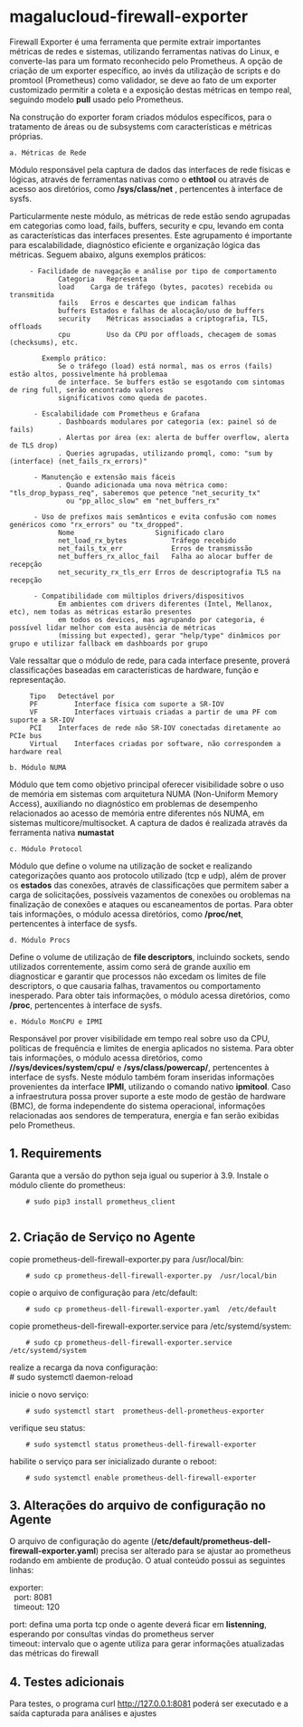 # magalucloud-firewall-exporter
Firewall Exporter é uma ferramenta que permite extrair importantes métricas de redes e sistemas, utilizando ferramentas nativas do Linux, e converte-las para um formato reconhecido pelo Prometheus. A opção de criação de um exporter específico, ao invés da utilização de scripts e do promtool (Prometheus) como validador, se deve ao fato de um exporter customizado permitir a coleta e a exposição destas métricas en tempo real, seguindo modelo **pull** usado pelo Prometheus.

Na construção do exporter foram criados módulos específicos, para o tratamento de áreas ou de subsystems com características e métricas próprias.

```
a. Métricas de Rede
```
Módulo responsável pela captura de dados das interfaces de rede físicas e lógicas, através de ferramentas nativas
como o **ethtool** ou através de acesso aos diretórios, como **/sys/class/net** , pertencentes à interface de sysfs.

Particularmente neste módulo, as métricas de rede estão sendo agrupadas em categorias como load, fails, buffers, security e cpu, levando em conta as características das interfaces presentes. Este agrupamento é importante para escalabilidade, diagnóstico eficiente e organização lógica das métricas. Seguem abaixo, alguns exemplos práticos:
```
     - Facilidade de navegação e análise por tipo de comportamento
            Categoria	Representa
            load	Carga de tráfego (bytes, pacotes) recebida ou transmitida
            fails	Erros e descartes que indicam falhas
            buffers	Estados e falhas de alocação/uso de buffers
            security	Métricas associadas a criptografia, TLS, offloads
            cpu	        Uso da CPU por offloads, checagem de somas (checksums), etc.
```

```
        Exemplo prático:
            Se o tráfego (load) está normal, mas os erros (fails) estão altos, possivelmente há problemaa
            de interface. Se buffers estão se esgotando com sintomas de ring full, serão encontrado valores
            significativos como queda de pacotes.
```

```
      - Escalabilidade com Prometheus e Grafana
            . Dashboards modulares por categoria (ex: painel só de fails)
            . Alertas por área (ex: alerta de buffer overflow, alerta de TLS drop)
            . Queries agrupadas, utilizando promql, como: "sum by (interface) (net_fails_rx_errors)"
```

```
      - Manutenção e extensão mais fáceis
            . Quando adicionada uma nova métrica como: "tls_drop_bypass_req", saberemos que petence "net_security_tx"
              ou "pp_alloc_slow" em "net_buffers_rx"
```

```
      - Uso de prefixos mais semânticos e evita confusão com nomes genéricos como "rx_errors" ou "tx_dropped".
            Nome	                Significado claro
            net_load_rx_bytes	        Tráfego recebido
            net_fails_tx_err	        Erros de transmissão
            net_buffers_rx_alloc_fail	Falha ao alocar buffer de recepção
            net_security_rx_tls_err	Erros de descriptografia TLS na recepção
```

```
      - Compatibilidade com múltiplos drivers/dispositivos
            Em ambientes com drivers diferentes (Intel, Mellanox, etc), nem todas as métricas estarão presentes
            em todos os devices, mas agrupando por categoria, é possível lidar melhor com esta ausência de métricas
            (missing but expected), gerar "help/type" dinâmicos por grupo e utilizar fallback em dashboards por grupo
```

Vale ressaltar que o módulo de rede, para cada interface presente, proverá classificações baseadas em características 
de hardware, função e representação.

```
     Tipo	Detectável por	
     PF	        Interface física com suporte a SR-IOV
     VF	        Interfaces virtuais criadas a partir de uma PF com suporte a SR-IOV
     PCI	Interfaces de rede não SR-IOV conectadas diretamente ao PCIe bus
     Virtual	Interfaces criadas por software, não correspondem a hardware real
```

      
```
b. Módulo NUMA
```
Módulo que tem como objetivo principal oferecer visibilidade sobre o uso de memória em sistemas com
arquitetura NUMA (Non-Uniform Memory Access), auxiliando no  diagnóstico em problemas de desempenho
relacionados ao acesso de memória entre diferentes nós NUMA, em sistemas multicore/multisocket.
A captura de dados é realizada através da ferramenta nativa **numastat**

```
c. Módulo Protocol
```
Módulo que define o volume na utilização de socket e realizando categorizações quanto aos protocolo
utilizado (tcp e udp), além de prover os **estados** das conexões, através de classificações que permitem
saber a carga de solicitações, possíveis vazamentos de conexões ou oroblemas na finalização de conexões
e ataques ou escaneamentos de portas. Para obter tais informações, o módulo acessa diretórios, como
**/proc/net**, pertencentes à interface de sysfs.

```
d. Módulo Procs
```
Define o volume de utilização de **file descriptors**, incluindo sockets, sendo utilizados correntemente,
assim como será de grande auxílio em diagnosticar e garantir que processos não excedam os limites de file
descriptors, o que causaria falhas, travamentos ou comportamento inesperado. Para obter tais informações,
o módulo acessa diretórios, como **/proc**, pertencentes à interface de sysfs.

```
e. Módulo MonCPU e IPMI
```
Responsável por prover visibilidade em tempo real sobre uso da CPU, políticas de frequência e limites de
energia aplicados no sistema. Para obter tais informações, o módulo acessa diretórios, como **//sys/devices/system/cpu/**
e **/sys/class/powercap/**, pertencentes à interface de sysfs.
Neste módulo também foram inseridas informações provenientes da interface **IPMI**, utilizando o comando
nativo **ipmitool**. Caso a infraestrutura possa prover suporte a este modo de gestão de hardware (BMC),
de forma independente do sistema operacional, informações relacionadas aos sendores de temperatura, energia
e fan serão exibidas pelo Prometheus. 
 

## 1. Requirements
Garanta que a versão do python seja igual ou superior à 3.9. Instale o módulo cliente do prometheus:  
```
	# sudo pip3 install prometheus_client  
	
```

## 2. Criação de Serviço no Agente

copie prometheus-dell-firewall-exporter.py para /usr/local/bin:  
```
	# sudo cp prometheus-dell-firewall-exporter.py  /usr/local/bin  
```
   
copie o arquivo de configuração para /etc/default:  
```
	# sudo cp prometheus-dell-firewall-exporter.yaml  /etc/default  
```
  
copie prometheus-dell-firewall-exporter.service para  /etc/systemd/system:  
```
	# sudo cp prometheus-dell-firewall-exporter.service  /etc/systemd/system  
```
   
realize a recarga da nova configuração:  
  	# sudo systemctl  daemon-reload  
  
inicie o  novo serviço:  
```
	# sudo systemctl start  prometheus-dell-prometheus-exporter 
```
   
verifique seu status:  
```
	# sudo systemctl status prometheus-dell-firewall-exporter  
```
  
habilite o serviço para ser inicializado durante o reboot:  
```
	# sudo systemctl enable prometheus-dell-firewall-exporter  
```

## 3. Alterações do arquivo de configuração no Agente
O arquivo de configuração do agente (**/etc/default/prometheus-dell-firewall-exporter.yaml**) precisa ser alterado para se ajustar ao prometheus rodando em ambiente de produção. O atual conteúdo possui as seguintes linhas:

exporter:  
&nbsp;&nbsp;port: 8081  
&nbsp;&nbsp;timeout: 120  

port: defina uma porta tcp onde o agente deverá ficar em **listenning**, esperando por consultas vindas do prometheus server  
timeout: intervalo que o agente utiliza para gerar informações atualizadas das métricas do firewall
  
## 4. Testes adicionais
Para testes, o programa curl http://127.0.0.1:8081 poderá ser executado e a saída capturada para análises e ajustes
